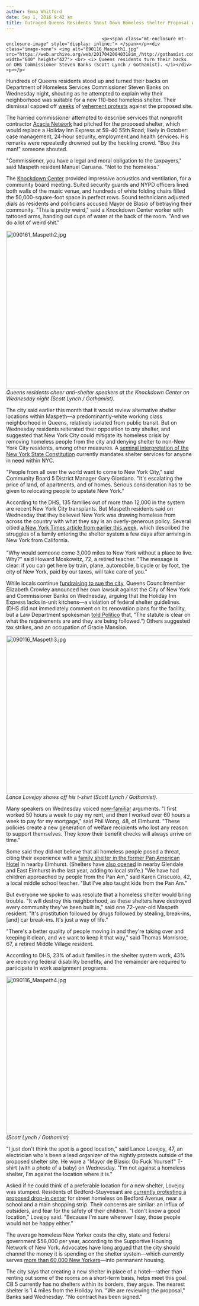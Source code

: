 ```yaml
---
author: Emma Whitford
date: Sep 1, 2016 9:42 am
title: Outraged Queens Residents Shout Down Homeless Shelter Proposal At Packed Meeting
---
```


	
										<p><span class="mt-enclosure mt-enclosure-image" style="display: inline;"> </span></p><div class="image-none"> <img alt="090116_Maspeth1.jpg" src="https://web.archive.org/web/20170420040318im_/http://gothamist.com/attachments/nyc_ewhitford/090116_Maspeth1.jpg" width="640" height="427"> <br> <i> Queens residents turn their backs on DHS Commissioner Steven Banks (Scott Lynch / Gothamist). </i></div> <p></p>

<p>Hundreds of Queens residents stood up and turned their backs on Department of Homeless Services Commissioner Steven Banks on Wednesday night, shouting as he attempted to explain why their neighborhood was suitable for a new 110-bed homeless shelter. Their dismissal capped off <a href="https://web.archive.org/web/20170420040318/http://gothamist.com/2016/08/12/maspeth_shelter_debate.php">weeks</a> of <a href="https://web.archive.org/web/20170420040318/http://gothamist.com/2016/08/27/maspeth_shelter_protest.php">vehement protests</a> against the proposed site.  </p>

<p>The harried commissioner attempted to describe services that nonprofit contractor <a href="https://web.archive.org/web/20170420040318/http://www1.nyc.gov/site/dhs/about/acacia-network.page">Acacia Network</a> had pitched for the proposed shelter, which would replace a Holiday Inn Express at 59-40 55th Road, likely in October: case management, 24-hour security, employment and health services. His remarks were repeatedly drowned out by the heckling crowd. &quot;Boo this man!&quot; someone shouted. </p>

<p>&quot;Commissioner, you have a legal and moral obligation to the taxpayers,&quot; said Maspeth resident Manuel Caruana. &quot;Not to the homeless.&quot; </p>

<p>The <a href="https://web.archive.org/web/20170420040318/http://knockdown.center/">Knockdown Center</a> provided impressive acoustics and ventilation, for a community board meeting. Suited security guards and NYPD officers lined both walls of the music venue, and hundreds of white folding chairs filled the 50,000-square-foot space in perfect rows. Sound technicians adjusted dials as residents and politicians accused Mayor de Blasio of betraying their community. &quot;This is pretty weird,&quot; said a Knockdown Center worker with tattooed arms, handing out cups of water at the back of the room. &quot;And we do a lot of weird shit.&quot; </p>

<p><span class="mt-enclosure mt-enclosure-image" style="display: inline;"> </span></p><div class="image-none"> <img alt="090161_Maspeth2.jpg" src="https://web.archive.org/web/20170420040318im_/http://gothamist.com/attachments/nyc_ewhitford/090161_Maspeth2.jpg" width="640" height="427"> <br> <i> Queens residents cheer anti-shelter speakers at the Knockdown Center on Wednesday night (Scott Lynch / Gothamist). </i></div> <p></p>

<p>The city said earlier this month that it would review alternative shelter locations within Maspeth&#x2014;a predominantly-white working class neighborhood in Queens, relatively isolated from public transit. But on Wednesday residents reiterated their opposition to <em>any</em> shelter, and suggested that New York City could mitigate its homeless crisis by removing homeless people from the city and denying shelter to non-New York City residents, among other measures. A <a href="https://web.archive.org/web/20170420040318/http://www.coalitionforthehomeless.org/our-programs/advocacy/legal-victories/the-callahan-legacy-callahan-v-carey-and-the-legal-right-to-shelter/">seminal interpretation of the New York State Constitution</a> currently mandates shelter services for anyone in need within NYC. </p>

<p>&quot;People from all over the world want to come to New York City,&quot; said Community Board 5 District Manager Gary Giordano. &quot;It&apos;s escalating the price of land, of apartments, and of homes. Serious consideration has to be given to relocating people to upstate New York.&quot; </p>

<p>According to the DHS, 135 families out of more than 12,000 in the system are recent New York City transplants. But Maspeth residents said on Wednesday that they believed New York was drawing homeless from across the country with what they say is an overly-generous policy. Several citied <a href="https://web.archive.org/web/20170420040318/http://www.nytimes.com/2016/08/29/nyregion/long-nights-with-little-sleep-for-homeless-families-seeking-shelter.html">a New York Times article from earlier this week</a>, which described the struggles of a family entering the shelter system a few days after arriving in New York from California. <br>
 <br>
&quot;Why would someone come 3,000 miles to New York without a place to live. Why?&quot; said Howard Moskowitz, 72, a retired teacher. &quot;The message is clear: if you can get here by train, plane, automobile, bicycle or by foot, the city of New York, paid by our taxes, will take care of you.&quot; </p>

<p>While locals continue <a href="https://web.archive.org/web/20170420040318/https://www.gofundme.com/noshelterinmaspeth">fundraising to sue the city</a>, Queens Councilmember Elizabeth Crowley announced her own lawsuit against the City of New York and Commissioner Banks on Wednesday, arguing that the Holiday Inn Express lacks in-unit kitchens&#x2014;a violation of federal shelter guidelines. (DHS did not immediately comment on its renovation plans for the facility, but a Law Department spokesman <a href="https://web.archive.org/web/20170420040318/http://www.politico.com/states/new-york/albany/story/2016/08/queens-councilwoman-sues-de-blasio-after-homeless-shelter-plan-105113">told Politico</a> that, &quot;The statute is clear on what the requirements are and they are being followed.&#x201D;) Others suggested tax strikes, and an occupation of Gracie Mansion. </p>

<p><span class="mt-enclosure mt-enclosure-image" style="display: inline;"> </span></p><div class="image-none"> <img alt="090116_Maspeth3.jpg" src="https://web.archive.org/web/20170420040318im_/http://gothamist.com/attachments/nyc_ewhitford/090116_Maspeth3.jpg" width="640" height="427"> <br> <i>Lance Lovejoy shows off his t-shirt (Scott Lynch / Gothamist). </i></div> <p></p>

<p>Many speakers on Wednesday voiced <a href="https://web.archive.org/web/20170420040318/http://gothamist.com/2016/08/13/photos_maspeth_residents_protest_pr.php#photo-1">now-familiar</a> arguments. &quot;I first worked 50 hours a week to pay my rent, and then I worked over 60 hours a week to pay for my mortgage,&quot; said Phil Wong, 48, of Elmhurst. &quot;These policies create a new generation of welfare recipients who lost any reason to support themselves. They know their benefit checks will always arrive on time.&quot; </p>

<p>Some said they did not believe that all homeless people posed a threat, citing their experience with a <a href="https://web.archive.org/web/20170420040318/http://gothamist.com/2016/08/12/maspeth_shelter_debate.php">family shelter in the former Pan American Hotel</a> in nearby Elmhurst. (Shelters have <a href="https://web.archive.org/web/20170420040318/http://www.nytimes.com/2014/08/02/nyregion/new-york-officials-facing-outcry-on-homeless-shelters-ask-church-leaders-for-support.html">also opened</a> in nearby Glendale and East Elmhurst in the last year, adding to local strife.) &quot;We have had children approached by people from the Pan Am,&quot; said Karen Criscuolo, 42, a local middle school teacher. &quot;But I&apos;ve also taught kids from the Pan Am.&quot;</p>

<p>But everyone we spoke to was resolute that a homeless shelter would bring trouble. &quot;It will destroy this neighborhood, as these shelters have destroyed every community they&apos;ve been built in,&quot; said one 72-year-old Maspeth resident. &quot;It&apos;s prostitution followed by drugs followed by stealing, break-ins, [and] car break-ins. It&apos;s just a way of life.&quot; </p>

<p>&quot;There&apos;s a better quality of people moving in and they&apos;re taking over and keeping it clean, and we want to keep it that way,&quot; said Thomas Morrisroe, 67, a retired Middle Village resident. </p>

<p>According to DHS, 23% of adult families in the shelter system work, 43% are receiving federal disability benefits, and the remainder are required to participate in work assignment programs. </p>

<p><span class="mt-enclosure mt-enclosure-image" style="display: inline;"> </span></p><div class="image-none"> <img alt="090116_Maspeth4.jpg" src="https://web.archive.org/web/20170420040318im_/http://gothamist.com/attachments/nyc_ewhitford/090116_Maspeth4.jpg" width="640" height="426"> <br> <i> (Scott Lynch / Gothamist) </i></div> <p></p>

<p>&quot;I just don&apos;t think the spot is a good location,&quot; said Lance Lovejoy, 47, an electrician who&apos;s been a lead organizer of the nightly protests outside of the proposed shelter site. He wore a &quot;Mayor de Blasio: Go Fuck Yourself&quot; T-shirt (with a photo of a baby) on Wednesday. &quot;I&apos;m not against a homeless shelter, I&apos;m against the location where it is.&quot; </p>

<p>Asked if he could think of a preferable location for a new shelter, Lovejoy was stumped. Residents of Bedford-Stuyvesant are <a href="https://web.archive.org/web/20170420040318/http://gothamist.com/2016/08/30/bed_stuy_homeless_drop_in.php">currently protesting a proposed drop-in center</a> for street homeless on Bedford Avenue, near a school and a main shopping strip. Their concerns are similar: an influx of outsiders, and fear for the safety of their children. &quot;I don&apos;t know a good location,&quot; Lovejoy said. &quot;Because I&apos;m sure wherever I say, those people would not be happy either.&quot; </p>

<p>The average homeless New Yorker costs the city, state and federal government $58,000 per year, according to the Supportive Housing Network of New York. Advocates have long <a href="https://web.archive.org/web/20170420040318/http://gothamist.com/2015/08/18/homeless_nypd_protest.php">argued</a> that the city should channel the money it is spending on the shelter system&#x2014;which currently serves <a href="https://web.archive.org/web/20170420040318/http://www.coalitionforthehomeless.org/the-catastrophe-of-homelessness/facts-about-homelessness/">more than 60,000 New Yorkers</a>&#x2014;into permanent housing.</p>

<p>The city says that creating a new shelter in place of a hotel&#x2014;rather than renting out some of the rooms on a short-term basis, helps meet this goal. CB 5 currently has no shelters within its borders, they argue. The nearest shelter is 1.4 miles from the Holiday Inn. &quot;We are reviewing the proposal,&quot; Banks said Wednesday. &quot;No contract has been signed.&quot; </p>					
										
									
				